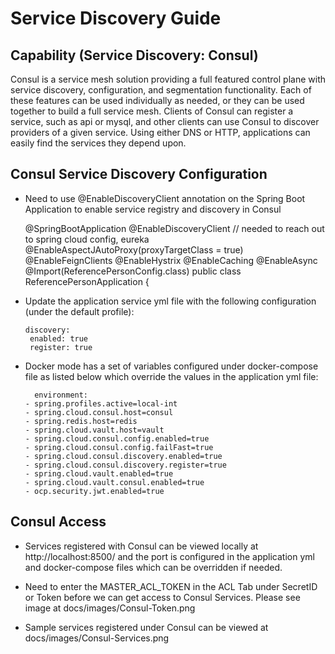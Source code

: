 # Service Discovery Guide

## Capability (Service Discovery: Consul)

Consul is a service mesh solution providing a full featured control plane with service discovery, configuration, and segmentation functionality. Each of these features can be used individually as needed, or they can be used together to build a full service mesh. Clients of Consul can register a service, such as api or mysql, and other clients can use Consul to discover providers of a given service. Using either DNS or HTTP, applications can easily find the services they depend upon.

## Consul Service Discovery Configuration

- Need to use @EnableDiscoveryClient annotation on the Spring Boot Application to enable service registry and discovery in Consul

	@SpringBootApplication
	@EnableDiscoveryClient // needed to reach out to spring cloud config, eureka
	@EnableAspectJAutoProxy(proxyTargetClass = true)
	@EnableFeignClients
	@EnableHystrix
	@EnableCaching
	@EnableAsync
	@Import(ReferencePersonConfig.class)
	public class ReferencePersonApplication {
	
- Update the application service yml file with the following configuration (under the default profile):

	  discovery: 
	   enabled: true  
	   register: true 
	

- Docker mode has a set of variables configured under docker-compose file as listed below which override the values in the application yml file:

	    environment:
      - spring.profiles.active=local-int
      - spring.cloud.consul.host=consul
      - spring.redis.host=redis
      - spring.cloud.vault.host=vault
      - spring.cloud.consul.config.enabled=true
      - spring.cloud.consul.config.failFast=true
      - spring.cloud.consul.discovery.enabled=true
      - spring.cloud.consul.discovery.register=true
      - spring.cloud.vault.enabled=true
      - spring.cloud.vault.consul.enabled=true
      - ocp.security.jwt.enabled=true
      
## Consul Access

- Services registered with Consul can be viewed locally at http://localhost:8500/ and the port is configured in the application yml and docker-compose files which can be overridden if needed.

- Need to enter the MASTER_ACL_TOKEN in the ACL Tab under SecretID or Token before we can get access to Consul Services. Please see image at docs/images/Consul-Token.png

- Sample services registered under Consul can be viewed at docs/images/Consul-Services.png